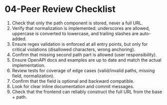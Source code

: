 # 04-Peer Review Checklist

1. Check that only the path component is stored, never a full URL.
2. Verify that normalization is implemented: underscores are allowed, uppercase is converted to lowercase, and trailing slashes are auto-added.
3. Ensure regex validation is enforced at all entry points, but only for critical violations (disallowed characters, wrong anchoring).
4. Confirm that missing second path part is allowed (user responsibility).
5. Ensure OpenAPI docs and examples are up to date and match the actual implementation.
6. Review tests for coverage of edge cases (valid/invalid paths, missing field, normalization).
7. Confirm that the field is optional and backward compatible.
8. Look for clear inline documentation and commit messages.
9. Check that the frontend can reliably construct the full URL from the base + path.
